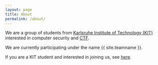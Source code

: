 ```yaml
---
layout: page
title: About
permalink: /about/
---
```



We are a group of students from [Karlsruhe Institute of Technology (KIT)](http://www.kit.edu/english) interested in computer security and [CTF](https://ctftime.org/ctf-wtf/).

We are currently participating under the name {{ site.teamname }}.

If you are a KIT student and interested in joining us, see [here](/we-want-you).
